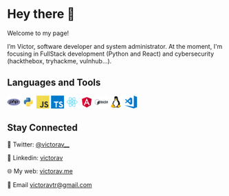 # Hey there 👋 
Welcome to my page!

I’m Víctor, software developer and system administrator.
At the moment, I'm focusing in FullStack development (Python and React) and cybersecurity (hackthebox, tryhackme, vulnhub...). 

## Languages and Tools
<img height="30" src="https://raw.githubusercontent.com/github/explore/e15411113191afd939a6c8be9e71f270c98674e3/topics/php/php.png" alt="php"> <img height="30" src="https://raw.githubusercontent.com/github/explore/e15411113191afd939a6c8be9e71f270c98674e3/topics/python/python.png" alt="python"> <img height="30" src="https://raw.githubusercontent.com/github/explore/e15411113191afd939a6c8be9e71f270c98674e3/topics/javascript/javascript.png" alt="javascript"> <img height="30" src="https://raw.githubusercontent.com/github/explore/e15411113191afd939a6c8be9e71f270c98674e3/topics/typescript/typescript.png" alt="typescript"> <img height="30" src="https://raw.githubusercontent.com/github/explore/e15411113191afd939a6c8be9e71f270c98674e3/topics/react/react.png" alt="react"> <img height="30" src="https://raw.githubusercontent.com/github/explore/e15411113191afd939a6c8be9e71f270c98674e3/topics/angular/angular.png" alt="angular"> <img height="30" src="https://raw.githubusercontent.com/github/explore/e15411113191afd939a6c8be9e71f270c98674e3/topics/bash/bash.png" alt="bash"> <img height="30" src="https://raw.githubusercontent.com/github/explore/e15411113191afd939a6c8be9e71f270c98674e3/topics/linux/linux.png" alt="linux"> <img height="30" src="https://raw.githubusercontent.com/github/explore/e15411113191afd939a6c8be9e71f270c98674e3/topics/visual-studio-code/visual-studio-code.png" alt="vscode">

## Stay Connected
💬 Twitter: [@victorav__](https://twitter.com/victorav__)

💼 Linkedin: [victorav](https://linkedin)

🌐 My web: [victorav.me](https://victorav.me)

📧 Email [victoravtr@gmail.com](mailto:victoravtr@gmail.com)
